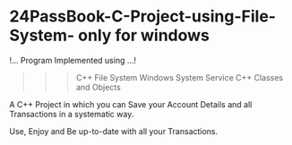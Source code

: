# 24PassBook-C-Project-using-File-System- only for windows

!... Program Implemented using …!
>>> C++ File System
>>> Windows System Service
>>> C++ Classes and Objects

A C++ Project in which you can Save your Account Details and all Transactions in a systematic way.

Use, Enjoy and Be up-to-date with all your Transactions.
